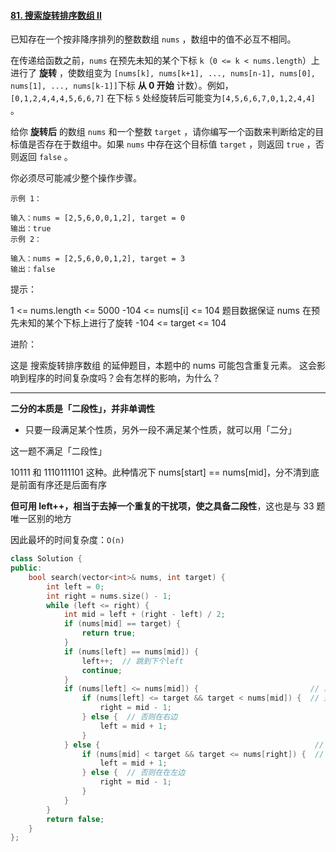 #### [81. 搜索旋转排序数组 II](https://leetcode-cn.com/problems/search-in-rotated-sorted-array-ii/)

已知存在一个按非降序排列的整数数组 `nums` ，数组中的值不必互不相同。

在传递给函数之前，`nums` 在预先未知的某个下标 `k`（`0 <= k < nums.length`）上进行了 **旋转** ，使数组变为 `[nums[k], nums[k+1], ..., nums[n-1], nums[0], nums[1], ..., nums[k-1]]`下标 **从 0 开始** 计数）。例如， `[0,1,2,4,4,4,5,6,6,7]` 在下标 `5` 处经旋转后可能变为`[4,5,6,6,7,0,1,2,4,4]` 。

给你 **旋转后** 的数组 `nums` 和一个整数 `target` ，请你编写一个函数来判断给定的目标值是否存在于数组中。如果 `nums` 中存在这个目标值 `target` ，则返回 `true` ，否则返回 `false` 。

你必须尽可能减少整个操作步骤。

```
示例 1：

输入：nums = [2,5,6,0,0,1,2], target = 0
输出：true
示例 2：

输入：nums = [2,5,6,0,0,1,2], target = 3
输出：false
```

提示：

1 <= nums.length <= 5000
-104 <= nums[i] <= 104
题目数据保证 nums 在预先未知的某个下标上进行了旋转
-104 <= target <= 104


进阶：

这是 搜索旋转排序数组 的延伸题目，本题中的 nums  可能包含重复元素。
这会影响到程序的时间复杂度吗？会有怎样的影响，为什么？

---

**二分的本质是「二段性」，并非单调性**

- 只要一段满足某个性质，另外一段不满足某个性质，就可以用「二分」

这一题不满足「二段性」

10111 和 1110111101 这种。此种情况下 nums[start] == nums[mid]，分不清到底是前面有序还是后面有序

**但可用 left++，相当于去掉一个重复的干扰项，使之具备二段性**，这也是与 33 题唯一区别的地方

因此最坏的时间复杂度：`O(n)`

```cpp
class Solution {
public:
    bool search(vector<int>& nums, int target) {
        int left = 0;
        int right = nums.size() - 1;
        while (left <= right) {
            int mid = left + (right - left) / 2;
            if (nums[mid] == target) {
                return true;
            }
            if (nums[left] == nums[mid]) {
                left++;  // 跳到下个left
                continue;
            }
            if (nums[left] <= nums[mid]) {                         // 左侧有序，这里可不用=，因为上面判断了
                if (nums[left] <= target && target < nums[mid]) {  // 是否在左侧
                    right = mid - 1;
                } else {  // 否则在右边
                    left = mid + 1;
                }
            } else {                                                // 右侧有序
                if (nums[mid] < target && target <= nums[right]) {  // 是否在右侧
                    left = mid + 1;
                } else {  // 否则在在左边
                    right = mid - 1;
                }
            }
        }
        return false;
    }
};
```


